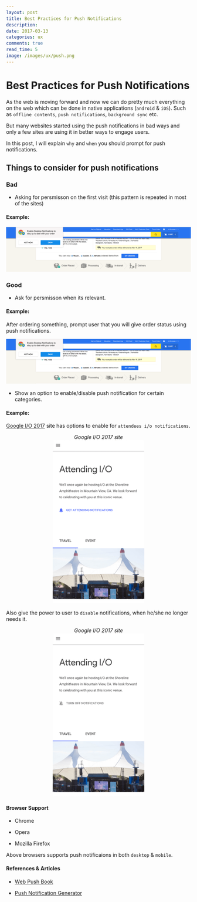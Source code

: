 ```yaml
---
layout: post
title: Best Practices for Push Notifications
description: 
date: 2017-03-13
categories: ux
comments: true
read_time: 5
image: /images/ux/push.png
---
```


# Best Practices for Push Notifications

As the web is moving forward and now we can do pretty much everything on the web which can be done in native applications (`android` & `iOS`). Such as `offline contents`, `push notifications`, `background sync` etc. 

But many websites started using the push notifications in bad ways and only a few sites are using it in better ways to engage users. 

In this post, I will explain `why` and `when` you should prompt for push notifications.

## Things to consider for push notifications

### Bad

- Asking for persmisson on the first visit (this pattern is repeated in most of the sites)

#### Example:

<center> <img src="/images/ux/flipkart.png" alt="Flipkart Website"/></center>



### Good

- Ask for persmisson when its relevant. 

#### Example:

After ordering something, prompt user that you will give order status using push notifications.

<center> <img src="/images/ux/flipkart.png" alt="Flipkart Website"/></center>

- Show an option to enable/disable push notification for certain categories.

#### Example:

<a href="https://events.google.com/io/attending/" target="_blank">Google I/O 2017</a> site has options to enable for `attendees i/o notifications`.



<center class="mtop30 mbot30 b"><i>Google I/O 2017 site</i></center>

<center> <img width="250px" src="/images/ux/google-io-1.png" alt="Google IO 2017 - Mobile"/></center>

Also give the power to user to `disable` notifications, when he/she no longer needs it.

<center class="mtop30 mbot30 b"><i>Google I/O 2017 site</i></center>

<center> <img width="250px" src="/images/ux/google-io-2.png" alt="Google IO 2017 - Mobile"/></center>

#### Browser Support

- Chrome

- Opera

- Mozilla Firefox

Above browsers supports push notificaions in both `desktop` & `mobile`.


#### References & Articles

- <a href="https://web-push-book.gauntface.com/" target="_blank">Web Push Book
</a>

- <a href="https://tests.peter.sh/notification-generator/" target="_blank">Push Notification Generator
</a>
